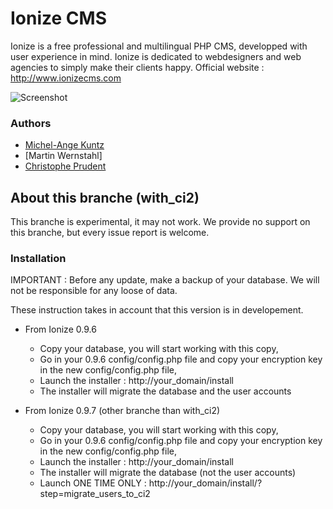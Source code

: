 Ionize CMS
====================

Ionize is a free professional and multilingual PHP CMS, developped with user experience in mind.
Ionize is dedicated to webdesigners and web agencies to simply make their clients happy.
Official website : http://www.ionizecms.com

![Screenshot](https://github.com/ionize/ionize/raw/master/files/screenshot_ionize_dashboard.jpg)

### Authors

* [Michel-Ange Kuntz](http://www.partikule.net.net)
* [Martin Wernstahl]
* [Christophe Prudent](http://www.toopixel.ch)


About this branche (with_ci2)
----------

This branche is experimental, it may not work.
We provide no support on this branche, but every issue report is welcome.


### Installation

IMPORTANT : Before any update, make a backup of your database.
We will not be responsible for any loose of data.

These instruction takes in account that this version is in developement.

* From Ionize 0.9.6
  * Copy your database, you will start working with this copy,
  * Go in your 0.9.6 config/config.php file and copy your encryption key in the new config/config.php file,
  * Launch the installer : http://your_domain/install
  * The installer will migrate the database and the user accounts
  
* From Ionize 0.9.7 (other branche than with_ci2)
  * Copy your database, you will start working with this copy,
  * Go in your 0.9.6 config/config.php file and copy your encryption key in the new config/config.php file,
  * Launch the installer : http://your_domain/install
  * The installer will migrate the database (not the user accounts)
  * Launch ONE TIME ONLY : http://your_domain/install/?step=migrate_users_to_ci2
  

